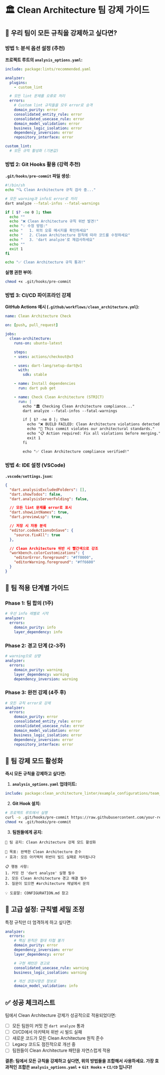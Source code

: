 # 🏛️ Clean Architecture 팀 강제 가이드

## 🎯 우리 팀이 모든 규칙을 강제하고 싶다면?

### 방법 1: 분석 옵션 설정 (추천)

**프로젝트 루트의 `analysis_options.yaml`:**

```yaml
include: package:lints/recommended.yaml

analyzer:
  plugins:
    - custom_lint

  # 모든 lint 문제를 오류로 처리
  errors:
    # Custom lint 규칙들을 모두 error로 승격
    domain_purity: error
    consolidated_entity_rule: error
    consolidated_usecase_rule: error
    domain_model_validation: error
    business_logic_isolation: error
    dependency_inversion: error
    repository_interface: error

custom_lint:
  # 모든 규칙 활성화 (기본값)
```

### 방법 2: Git Hooks 활용 (강력 추천)

**`.git/hooks/pre-commit` 파일 생성:**

```bash
#!/bin/sh
echo "🔍 Clean Architecture 규칙 검사 중..."

# 모든 warning과 info도 error로 처리
dart analyze --fatal-infos --fatal-warnings

if [ $? -ne 0 ]; then
  echo ""
  echo "❌ Clean Architecture 규칙 위반 발견!"
  echo "💡 수정 방법:"
  echo "   1. 위의 오류 메시지를 확인하세요"
  echo "   2. Clean Architecture 원칙에 따라 코드를 수정하세요"
  echo "   3. 'dart analyze'로 재검사하세요"
  echo ""
  exit 1
fi

echo "✅ Clean Architecture 규칙 통과!"
```

**실행 권한 부여:**
```bash
chmod +x .git/hooks/pre-commit
```

### 방법 3: CI/CD 파이프라인 강제

**GitHub Actions 예시 (`.github/workflows/clean_architecture.yml`):**

```yaml
name: Clean Architecture Check

on: [push, pull_request]

jobs:
  clean-architecture:
    runs-on: ubuntu-latest

    steps:
    - uses: actions/checkout@v3

    - uses: dart-lang/setup-dart@v1
      with:
        sdk: stable

    - name: Install dependencies
      run: dart pub get

    - name: Check Clean Architecture (STRICT)
      run: |
        echo "🏛️ Checking Clean Architecture compliance..."
        dart analyze --fatal-infos --fatal-warnings

        if [ $? -ne 0 ]; then
          echo "❌ BUILD FAILED: Clean Architecture violations detected!"
          echo "🚫 This commit violates our architectural standards."
          echo "📋 Action required: Fix all violations before merging."
          exit 1
        fi

        echo "✅ Clean Architecture compliance verified!"
```

### 방법 4: IDE 설정 (VSCode)

**`.vscode/settings.json`:**

```json
{
  "dart.analysisExcludedFolders": [],
  "dart.showTodos": false,
  "dart.analysisServerFolding": false,

  // 모든 lint 문제를 error로 표시
  "dart.showLintNames": true,
  "dart.previewLsp": true,

  // 저장 시 자동 분석
  "editor.codeActionsOnSave": {
    "source.fixAll": true
  },

  // Clean Architecture 위반 시 빨간색으로 강조
  "workbench.colorCustomizations": {
    "editorError.foreground": "#ff0000",
    "editorWarning.foreground": "#ff6600"
  }
}
```

## 🚀 팀 적용 단계별 가이드

### Phase 1: 팀 합의 (1주)
```yaml
# 우선 info 레벨로 시작
analyzer:
  errors:
    domain_purity: info
    layer_dependency: info
```

### Phase 2: 경고 단계 (2-3주)
```yaml
# warning으로 상향
analyzer:
  errors:
    domain_purity: warning
    layer_dependency: warning
    dependency_inversion: warning
```

### Phase 3: 완전 강제 (4주 후)
```yaml
# 모든 규칙 error로 강제
analyzer:
  errors:
    domain_purity: error
    consolidated_entity_rule: error
    consolidated_usecase_rule: error
    domain_model_validation: error
    business_logic_isolation: error
    dependency_inversion: error
    repository_interface: error
```

## 💪 팀 강제 모드 활성화

**즉시 모든 규칙을 강제하고 싶다면:**

1. **`analysis_options.yaml` 업데이트:**
```yaml
include: package:clean_architecture_linter/example_configurations/team_strict.yaml
```

2. **Git Hook 설치:**
```bash
# 프로젝트 루트에서 실행
curl -o .git/hooks/pre-commit https://raw.githubusercontent.com/your-repo/clean_architecture_linter/main/scripts/strict-pre-commit.sh
chmod +x .git/hooks/pre-commit
```

3. **팀원들에게 공지:**
```
📢 팀 공지: Clean Architecture 강제 모드 활성화

🎯 목표: 완벽한 Clean Architecture 준수
⚡ 효과: 모든 아키텍처 위반이 빌드 실패로 처리됩니다

📋 행동 사항:
1. 커밋 전 'dart analyze' 실행 필수
2. 모든 Clean Architecture 경고 해결 필수
3. 질문이 있으면 #architecture 채널에서 문의

💡 도움말: CONFIGURATION.md 참고
```

## 🔧 고급 설정: 규칙별 세밀 조정

특정 규칙만 더 엄격하게 하고 싶다면:

```yaml
analyzer:
  errors:
    # 핵심 원칙은 절대 타협 불가
    domain_purity: error
    dependency_inversion: error
    layer_dependency: error

    # 구현 패턴은 경고로
    consolidated_usecase_rule: warning
    business_logic_isolation: warning

    # 개선 권장사항은 정보로
    domain_model_validation: info
```

## ✅ 성공 체크리스트

팀에서 Clean Architecture 강제가 성공적으로 적용되었다면:

- [ ] 모든 팀원이 커밋 전 `dart analyze` 통과
- [ ] CI/CD에서 아키텍처 위반 시 빌드 실패
- [ ] 새로운 코드가 모든 Clean Architecture 원칙 준수
- [ ] Legacy 코드도 점진적으로 개선 중
- [ ] 팀원들이 Clean Architecture 패턴을 자연스럽게 적용

**결론: 팀에서 모든 규칙을 강제하고 싶다면, 위의 방법들을 조합해서 사용하세요. 가장 효과적인 조합은 `analysis_options.yaml` + `Git Hooks` + `CI/CD` 입니다!**